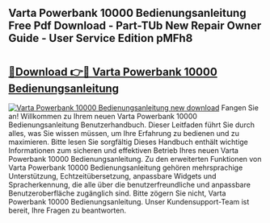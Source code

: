 ## Varta Powerbank 10000 Bedienungsanleitung Free Pdf Download - Part-TUb New Repair Owner Guide - User Service Edition pMFh8

# <h2><a href="http://df5851h.blite.top/?on=Varta+Powerbank+10000+Bedienungsanleitung">🔗Download 👉🔴 Varta Powerbank 10000 Bedienungsanleitung</a></h2>

[![Varta Powerbank 10000 Bedienungsanleitung new download](https://i.imgur.com/lujVjoI.png)](http://df5851h.blite.top/?on=Varta+Powerbank+10000+Bedienungsanleitung)
Fangen Sie an! Willkommen zu Ihrem neuen Varta Powerbank 10000 Bedienungsanleitung Benutzerhandbuch. Dieser Leitfaden führt Sie durch alles, was Sie wissen müssen, um Ihre Erfahrung zu bedienen und zu maximieren. Bitte lesen Sie sorgfältig Dieses Handbuch enthält wichtige Informationen zum sicheren und effektiven Betrieb Ihres neuen Varta Powerbank 10000 Bedienungsanleitung. Zu den erweiterten Funktionen von Varta Powerbank 10000 Bedienungsanleitung gehören mehrsprachige Unterstützung, Echtzeitübersetzung, anpassbare Widgets und Spracherkennung, die alle über die benutzerfreundliche und anpassbare Benutzeroberfläche zugänglich sind. Bitte zögern Sie nicht, Varta Powerbank 10000 Bedienungsanleitung. Unser Kundensupport-Team ist bereit, Ihre Fragen zu beantworten.
